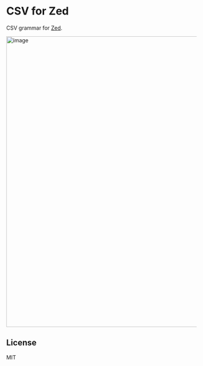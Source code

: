 # CSV for Zed

CSV grammar for [Zed](https://zed.dev/).

<img width="770" alt="image" src="https://github.com/huacnlee/zed-csv/assets/5518/e32cfbeb-c898-4b36-af7a-7f7fcaa5a867">

## License

MIT
